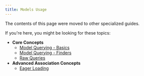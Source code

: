 ```yaml
---
title: Models Usage
---
```


The contents of this page were moved to other specialized guides.

If you're here, you might be looking for these topics:

* **Core Concepts**
  * [Model Querying - Basics](../core-concepts/model-querying-basics.md)
  * [Model Querying - Finders](../core-concepts/model-querying-finders.md)
  * [Raw Queries](../core-concepts/raw-queries.md)
* **Advanced Association Concepts**
  * [Eager Loading](../advanced-association-concepts/eager-loading.md)
